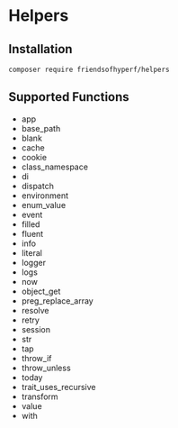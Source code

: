 # Helpers

## Installation

```shell
composer require friendsofhyperf/helpers
```

## Supported Functions

- app
- base_path
- blank
- cache
- cookie
- class_namespace
- di
- dispatch
- environment
- enum_value
- event
- filled
- fluent
- info
- literal
- logger
- logs
- now
- object_get
- preg_replace_array
- resolve
- retry
- session
- str
- tap
- throw_if
- throw_unless
- today
- trait_uses_recursive
- transform
- value
- with
